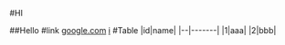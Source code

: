 #HI

##Hello
#link
[google.com](google.com)
[i](http://finfra.com/f/f/f.png)
#Table
|id|name|
|--|-------|
|1|aaa|
|2|bbb|